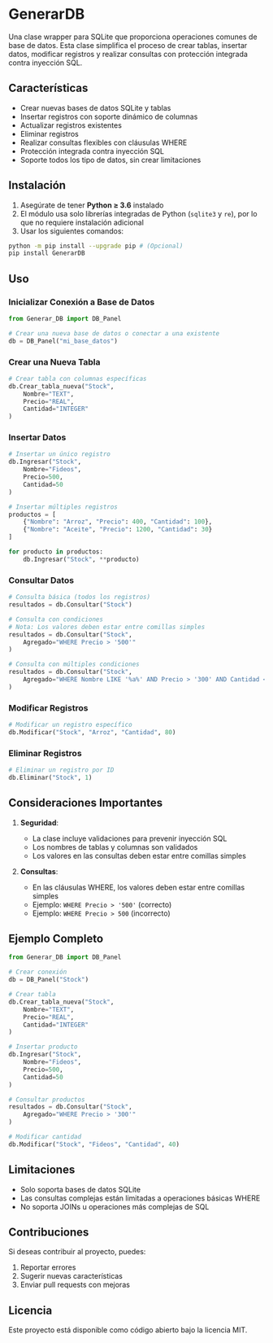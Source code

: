 # GenerarDB

Una clase wrapper para SQLite que proporciona operaciones comunes de base de datos. Esta clase simplifica el proceso de crear tablas, insertar datos, modificar registros y realizar consultas con protección integrada contra inyección SQL.

## Características

- Crear nuevas bases de datos SQLite y tablas
- Insertar registros con soporte dinámico de columnas
- Actualizar registros existentes
- Eliminar registros
- Realizar consultas flexibles con cláusulas WHERE
- Protección integrada contra inyección SQL
- Soporte todos los tipo de datos, sin crear limitaciones
## Instalación

1. Asegúrate de tener **Python ≥ 3.6** instalado
2. El módulo usa solo librerías integradas de Python (`sqlite3` y `re`), por lo que no requiere instalación adicional
3. Usar los siguientes comandos: 
```bash
python -m pip install --upgrade pip # (Opcional)
pip install GenerarDB
```

## Uso

### Inicializar Conexión a Base de Datos

```python
from Generar_DB import DB_Panel

# Crear una nueva base de datos o conectar a una existente
db = DB_Panel("mi_base_datos")
```

### Crear una Nueva Tabla

```python
# Crear tabla con columnas específicas
db.Crear_tabla_nueva("Stock", 
    Nombre="TEXT",
    Precio="REAL",
    Cantidad="INTEGER"
)
```

### Insertar Datos

```python
# Insertar un único registro
db.Ingresar("Stock",
    Nombre="Fideos",
    Precio=500,
    Cantidad=50
)

# Insertar múltiples registros
productos = [
    {"Nombre": "Arroz", "Precio": 400, "Cantidad": 100},
    {"Nombre": "Aceite", "Precio": 1200, "Cantidad": 30}
]

for producto in productos:
    db.Ingresar("Stock", **producto)
```

### Consultar Datos

```python
# Consulta básica (todos los registros)
resultados = db.Consultar("Stock")

# Consulta con condiciones
# Nota: Los valores deben estar entre comillas simples
resultados = db.Consultar("Stock", 
    Agregado="WHERE Precio > '500'"
)

# Consulta con múltiples condiciones
resultados = db.Consultar("Stock", 
    Agregado="WHERE Nombre LIKE '%a%' AND Precio > '300' AND Cantidad < '100'"
)
```

### Modificar Registros

```python
# Modificar un registro específico
db.Modificar("Stock", "Arroz", "Cantidad", 80)
```

### Eliminar Registros

```python
# Eliminar un registro por ID
db.Eliminar("Stock", 1)
```

## Consideraciones Importantes

1. **Seguridad**: 
   - La clase incluye validaciones para prevenir inyección SQL
   - Los nombres de tablas y columnas son validados
   - Los valores en las consultas deben estar entre comillas simples

2. **Consultas**:
   - En las cláusulas WHERE, los valores deben estar entre comillas simples
   - Ejemplo: `WHERE Precio > '500'` (correcto)
   - Ejemplo: `WHERE Precio > 500` (incorrecto)
   
## Ejemplo Completo

```python
from Generar_DB import DB_Panel

# Crear conexión
db = DB_Panel("Stock")

# Crear tabla
db.Crear_tabla_nueva("Stock", 
    Nombre="TEXT",
    Precio="REAL",
    Cantidad="INTEGER"
)

# Insertar producto
db.Ingresar("Stock",
    Nombre="Fideos",
    Precio=500,
    Cantidad=50
)

# Consultar productos
resultados = db.Consultar("Stock", 
    Agregado="WHERE Precio > '300'"
)

# Modificar cantidad
db.Modificar("Stock", "Fideos", "Cantidad", 40)
```

## Limitaciones

- Solo soporta bases de datos SQLite
- Las consultas complejas están limitadas a operaciones básicas WHERE
- No soporta JOINs u operaciones más complejas de SQL

## Contribuciones

Si deseas contribuir al proyecto, puedes:

1. Reportar errores
2. Sugerir nuevas características
3. Enviar pull requests con mejoras

## Licencia

Este proyecto está disponible como código abierto bajo la licencia MIT.
